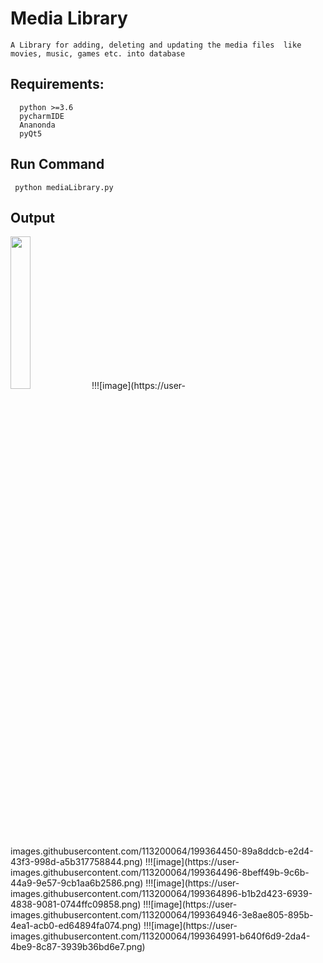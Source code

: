 # Media Library
	A Library for adding, deleting and updating the media files  like movies, music, games etc. into database

## Requirements:
	  python >=3.6
  	  pycharmIDE
  	  Ananonda 
  	  pyQt5
  
## Run Command
	 python mediaLibrary.py
	 
## Output
<img src="https://user-images.githubusercontent.com/113200064/199364354-8669a68c-5a89-427d-960b-bb43356ef16e.png" width=25% height=25%>
!!![image](https://user-images.githubusercontent.com/113200064/199364450-89a8ddcb-e2d4-43f3-998d-a5b317758844.png)
!!![image](https://user-images.githubusercontent.com/113200064/199364496-8beff49b-9c6b-44a9-9e57-9cb1aa6b2586.png)
!!![image](https://user-images.githubusercontent.com/113200064/199364896-b1b2d423-6939-4838-9081-0744ffc09858.png)
!!![image](https://user-images.githubusercontent.com/113200064/199364946-3e8ae805-895b-4ea1-acb0-ed64894fa074.png)
!!![image](https://user-images.githubusercontent.com/113200064/199364991-b640f6d9-2da4-4be9-8c87-3939b36bd6e7.png)


